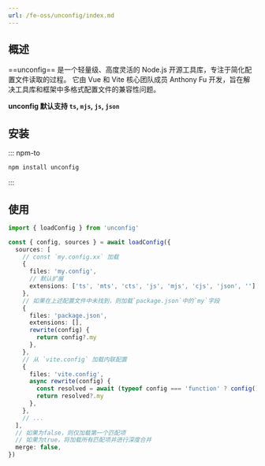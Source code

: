 ```yaml
---
url: /fe-oss/unconfig/index.md
---
```

## 概述

\==unconfig== 是一个轻量级、高度灵活的 Node.js 开源工具库，专注于简化配置文件读取的过程。
它由 Vue 和 Vite 核心团队成员 Anthony Fu 开发，旨在解决工具库和框架中多格式配置文件的兼容性问题。

**unconfig 默认支持 `ts`, `mjs`, `js`, `json`**

## 安装

::: npm-to

```sh
npm install unconfig
```

:::

## 使用

```ts
import { loadConfig } from 'unconfig'

const { config, sources } = await loadConfig({
  sources: [
    // const `my.config.xx` 加载
    {
      files: 'my.config',
      // 默认扩展
      extensions: ['ts', 'mts', 'cts', 'js', 'mjs', 'cjs', 'json', ''],
    },
    // 如果在上述配置文件中未找到，则加载`package.json`中的`my`字段
    {
      files: 'package.json',
      extensions: [],
      rewrite(config) {
        return config?.my
      },
    },
    // 从 `vite.config` 加载内联配置
    {
      files: 'vite.config',
      async rewrite(config) {
        const resolved = await (typeof config === 'function' ? config() : config)
        return resolved?.my
      },
    },
    // ...
  ],
  // 如果为false，则仅加载第一个匹配项
  // 如果为true，将加载所有匹配项并进行深度合并
  merge: false,
})
```
